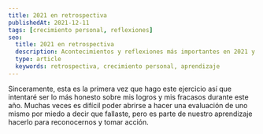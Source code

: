 ```yaml
---
title: 2021 en retrospectiva
publishedAt: 2021-12-11
tags: [crecimiento personal, reflexiones]
seo:
  title: 2021 en retrospectiva
  description: Acontecimientos y reflexiones más importantes en 2021 y una mirada al 2022
  type: article
  keywords: retrospectiva, crecimiento personal, aprendizaje
---
```


Sinceramente, esta es la primera vez que hago este ejercicio así que intentaré ser lo más honesto sobre  mis logros y mis fracasos durante este año. Muchas veces es difícil poder abrirse a hacer una evaluación de uno mismo por miedo a decir que fallaste, pero es parte de nuestro aprendizaje hacerlo para reconocernos y tomar acción.